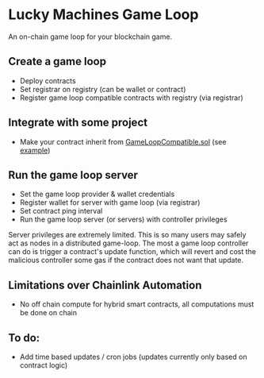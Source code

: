 # Lucky Machines Game Loop

An on-chain game loop for your blockchain game.

## Create a game loop

- Deploy contracts
- Set registrar on registry (can be wallet or contract)
- Register game loop compatible contracts with registry (via registrar)

## Integrate with some project

- Make your contract inherit from [GameLoopCompatible.sol](https://github.com/LuckyMachines/game-loop/blob/main/contracts/GameLoopCompatible.sol) (see [example](https://github.com/LuckyMachines/game-loop/blob/main/contracts/sample/NumberGoUp.sol))

## Run the game loop server

- Set the game loop provider & wallet credentials
- Register wallet for server with game loop (via registrar)
- Set contract ping interval
- Run the game loop server (or servers) with controller privileges

Server privileges are extremely limited. This is so many users may safely act as nodes in a distributed game-loop. The most a game loop controller can do is trigger a contract's update function, which will revert and cost the malicious controller some gas if the contract does not want that update.

## Limitations over Chainlink Automation

- No off chain compute for hybrid smart contracts, all computations must be done on chain

## To do:

- Add time based updates / cron jobs (updates currently only based on contract logic)
